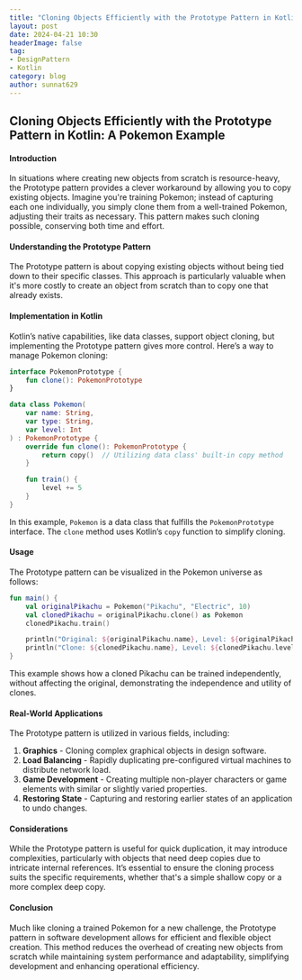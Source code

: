 ```yaml
---
title: "Cloning Objects Efficiently with the Prototype Pattern in Kotlin: A Pokemon Example"
layout: post
date: 2024-04-21 10:30
headerImage: false
tag:
- DesignPattern
- Kotlin
category: blog
author: sunnat629
---
```


## Cloning Objects Efficiently with the Prototype Pattern in Kotlin: A Pokemon Example

#### Introduction

In situations where creating new objects from scratch is resource-heavy, the Prototype pattern provides a clever workaround by allowing you to copy existing objects. Imagine you're training Pokemon; instead of capturing each one individually, you simply clone them from a well-trained Pokemon, adjusting their traits as necessary. This pattern makes such cloning possible, conserving both time and effort.

#### Understanding the Prototype Pattern

The Prototype pattern is about copying existing objects without being tied down to their specific classes. This approach is particularly valuable when it's more costly to create an object from scratch than to copy one that already exists.

#### Implementation in Kotlin

Kotlin’s native capabilities, like data classes, support object cloning, but implementing the Prototype pattern gives more control. Here’s a way to manage Pokemon cloning:

```kotlin
interface PokemonPrototype {
    fun clone(): PokemonPrototype
}

data class Pokemon(
    var name: String,
    var type: String,
    var level: Int
) : PokemonPrototype {
    override fun clone(): PokemonPrototype {
        return copy()  // Utilizing data class' built-in copy method
    }

    fun train() {
        level += 5
    }
}
```

In this example, `Pokemon` is a data class that fulfills the `PokemonPrototype` interface. The `clone` method uses Kotlin’s `copy` function to simplify cloning.

#### Usage

The Prototype pattern can be visualized in the Pokemon universe as follows:

```kotlin
fun main() {
    val originalPikachu = Pokemon("Pikachu", "Electric", 10)
    val clonedPikachu = originalPikachu.clone() as Pokemon
    clonedPikachu.train()

    println("Original: ${originalPikachu.name}, Level: ${originalPikachu.level}")
    println("Clone: ${clonedPikachu.name}, Level: ${clonedPikachu.level}")
}
```

This example shows how a cloned Pikachu can be trained independently, without affecting the original, demonstrating the independence and utility of clones.

#### Real-World Applications

The Prototype pattern is utilized in various fields, including:

1. **Graphics** - Cloning complex graphical objects in design software.
2. **Load Balancing** - Rapidly duplicating pre-configured virtual machines to distribute network load.
3. **Game Development** - Creating multiple non-player characters or game elements with similar or slightly varied properties.
4. **Restoring State** - Capturing and restoring earlier states of an application to undo changes.

#### Considerations

While the Prototype pattern is useful for quick duplication, it may introduce complexities, particularly with objects that need deep copies due to intricate internal references. It’s essential to ensure the cloning process suits the specific requirements, whether that's a simple shallow copy or a more complex deep copy.

#### Conclusion

Much like cloning a trained Pokemon for a new challenge, the Prototype pattern in software development allows for efficient and flexible object creation. This method reduces the overhead of creating new objects from scratch while maintaining system performance and adaptability, simplifying development and enhancing operational efficiency.